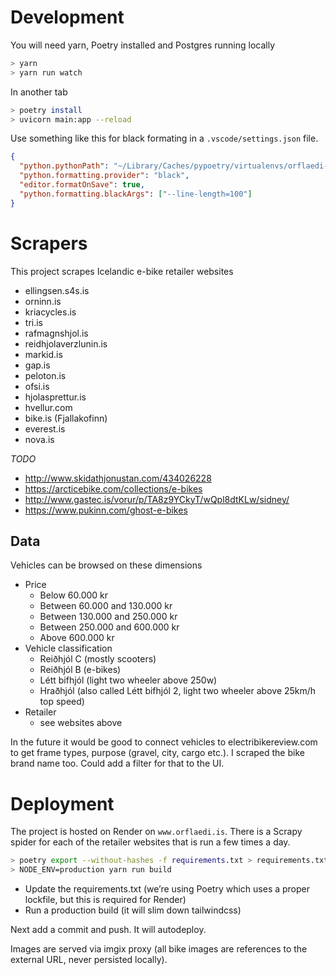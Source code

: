 # Development

You will need yarn, Poetry installed and Postgres running locally

```bash
> yarn
> yarn run watch
```

In another tab

```bash
> poetry install
> uvicorn main:app --reload
```

Use something like this for black formating in a `.vscode/settings.json` file.

```json
{
  "python.pythonPath": "~/Library/Caches/pypoetry/virtualenvs/orflaedi-dZ_pPhTz-py3.7",
  "python.formatting.provider": "black",
  "editor.formatOnSave": true,
  "python.formatting.blackArgs": ["--line-length=100"]
}
```

# Scrapers

This project scrapes Icelandic e-bike retailer websites

- ellingsen.s4s.is
- orninn.is
- kriacycles.is
- tri.is
- rafmagnshjol.is
- reidhjolaverzlunin.is
- markid.is
- gap.is
- peloton.is
- ofsi.is
- hjolasprettur.is
- hvellur.com
- bike.is (Fjallakofinn)
- everest.is
- nova.is

_TODO_

- http://www.skidathjonustan.com/434026228
- https://arcticebike.com/collections/e-bikes
- http://www.gastec.is/vorur/p/TA8z9YCkyT/wQpl8dtKLw/sidney/
- https://www.pukinn.com/ghost-e-bikes

## Data

Vehicles can be browsed on these dimensions

- Price
  - Below 60.000 kr
  - Between 60.000 and 130.000 kr
  - Between 130.000 and 250.000 kr
  - Between 250.000 and 600.000 kr
  - Above 600.000 kr
- Vehicle classification
  - Reiðhjól C (mostly scooters)
  - Reiðhjól B (e-bikes)
  - Létt bifhjól (light two wheeler above 250w)
  - Hraðhjól (also called Létt bifhjól 2, light two wheeler above 25km/h top
    speed)
- Retailer
  - see websites above

In the future it would be good to connect vehicles to electribikereview.com to
get frame types, purpose (gravel, city, cargo etc.). I scraped the bike brand
name too. Could add a filter for that to the UI.

# Deployment

The project is hosted on Render on `www.orflaedi.is`. There is a Scrapy spider
for each of the retailer websites that is run a few times a day.

```bash
> poetry export --without-hashes -f requirements.txt > requirements.txt
> NODE_ENV=production yarn run build
```

- Update the requirements.txt (we’re using Poetry which uses a proper lockfile,
  but this is required for Render)
- Run a production build (it will slim down tailwindcss)

Next add a commit and push. It will autodeploy.

Images are served via imgix proxy (all bike images are references to the
external URL, never persisted locally).
